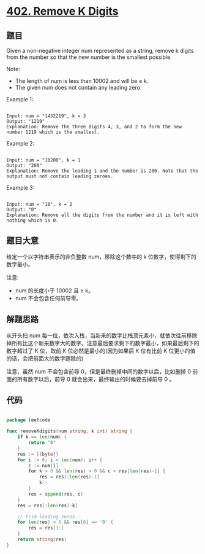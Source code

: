 # [402. Remove K Digits](https://leetcode.com/problems/remove-k-digits/)

## 题目

Given a non-negative integer num represented as a string, remove k digits from the number so that the new number is the smallest possible.

Note:

- The length of num is less than 10002 and will be ≥ k.
- The given num does not contain any leading zero.


Example 1:

```

Input: num = "1432219", k = 3
Output: "1219"
Explanation: Remove the three digits 4, 3, and 2 to form the new number 1219 which is the smallest.

```

Example 2:

```

Input: num = "10200", k = 1
Output: "200"
Explanation: Remove the leading 1 and the number is 200. Note that the output must not contain leading zeroes.

```

Example 3:

```

Input: num = "10", k = 2
Output: "0"
Explanation: Remove all the digits from the number and it is left with nothing which is 0.

```

## 题目大意

给定一个以字符串表示的非负整数 num，移除这个数中的 k 位数字，使得剩下的数字最小。

注意:

- num 的长度小于 10002 且 ≥ k。
- num 不会包含任何前导零。


## 解题思路

从开头扫 num 每一位，依次入栈，当新来的数字比栈顶元素小，就依次往前移除掉所有比这个新来数字大的数字。注意最后要求剩下的数字最小，如果最后剩下的数字超过了 K 位，取前 K 位必然是最小的(因为如果后 K 位有比前 K 位更小的值的话，会把前面大的数字踢除的)

注意，虽然 num 不会包含前导 0，但是最终删掉中间的数字以后，比如删掉 0 前面的所有数字以后，前导 0 就会出来，最终输出的时候要去掉前导 0 。


## 代码

```go

package leetcode

func removeKdigits(num string, k int) string {
	if k == len(num) {
		return "0"
	}
	res := []byte{}
	for i := 0; i < len(num); i++ {
		c := num[i]
		for k > 0 && len(res) > 0 && c < res[len(res)-1] {
			res = res[:len(res)-1]
			k--
		}
		res = append(res, c)
	}
	res = res[:len(res)-k]

	// trim leading zeros
	for len(res) > 1 && res[0] == '0' {
		res = res[1:]
	}
	return string(res)
}

```